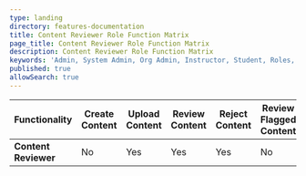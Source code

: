 ```yaml
---
type: landing
directory: features-documentation
title: Content Reviewer Role Function Matrix
page_title: Content Reviewer Role Function Matrix
description: Content Reviewer Role Function Matrix
keywords: 'Admin, System Admin, Org Admin, Instructor, Student, Roles, Permissions'
published: true
allowSearch: true
---
```

|  Functionality       | Create Content | Upload Content | Review Content | Reject Content | Review Flagged Content | Delete Content | Update User Profile |
|----------------------|----------------|----------------|----------------|----------------|------------------------|----------------|---------------------|
| **Content Reviewer** |       No       |       Yes      |       Yes      |       Yes      |           No           |       Yes      |         Yes         |







